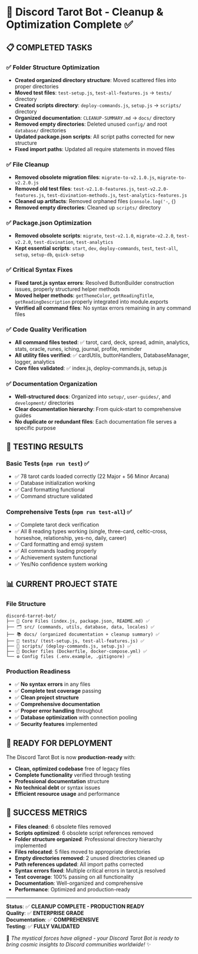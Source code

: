 # 🔮 Discord Tarot Bot - Cleanup & Optimization Complete ✅

## 📋 **COMPLETED TASKS**

### ✅ **Folder Structure Optimization**

- **Created organized directory structure**: Moved scattered files into proper directories
- **Moved test files**: `test-setup.js`, `test-all-features.js` → `tests/` directory
- **Created scripts directory**: `deploy-commands.js`, `setup.js` → `scripts/` directory
- **Organized documentation**: `CLEANUP-SUMMARY.md` → `docs/` directory
- **Removed empty directories**: Deleted unused `config/` and root `database/` directories
- **Updated package.json scripts**: All script paths corrected for new structure
- **Fixed import paths**: Updated all require statements in moved files

### ✅ **File Cleanup**

- **Removed obsolete migration files**: `migrate-to-v2.1.0.js`, `migrate-to-v2.2.0.js`
- **Removed old test files**: `test-v2.1.0-features.js`, `test-v2.2.0-features.js`, `test-divination-methods.js`, `test-analytics-features.js`
- **Cleaned up artifacts**: Removed orphaned files (`console.log('-`, `{`)
- **Removed empty directories**: Cleaned up `scripts/` directory

### ✅ **Package.json Optimization**

- **Removed obsolete scripts**: `migrate`, `test-v2.1.0`, `migrate-v2.2.0`, `test-v2.2.0`, `test-divination`, `test-analytics`
- **Kept essential scripts**: `start`, `dev`, `deploy-commands`, `test`, `test-all`, `setup`, `setup-db`, `quick-setup`

### ✅ **Critical Syntax Fixes**

- **Fixed tarot.js syntax errors**: Resolved ButtonBuilder construction issues, properly structured helper methods
- **Moved helper methods**: `getThemeColor`, `getReadingTitle`, `getReadingDescription` properly integrated into module.exports
- **Verified all command files**: No syntax errors remaining in any command files

### ✅ **Code Quality Verification**

- **All command files tested**: ✅ tarot, card, deck, spread, admin, analytics, stats, oracle, runes, iching, journal, profile, reminder
- **All utility files verified**: ✅ cardUtils, buttonHandlers, DatabaseManager, logger, analytics
- **Core files validated**: ✅ index.js, deploy-commands.js, setup.js

### ✅ **Documentation Organization**

- **Well-structured docs**: Organized into `setup/`, `user-guides/`, and `development/` directories
- **Clear documentation hierarchy**: From quick-start to comprehensive guides
- **No duplicate or redundant files**: Each documentation file serves a specific purpose

## 🧪 **TESTING RESULTS**

### **Basic Tests** (`npm run test`) ✅

- ✅ 78 tarot cards loaded correctly (22 Major + 56 Minor Arcana)
- ✅ Database initialization working
- ✅ Card formatting functional
- ✅ Command structure validated

### **Comprehensive Tests** (`npm run test-all`) ✅

- ✅ Complete tarot deck verification
- ✅ All 8 reading types working (single, three-card, celtic-cross, horseshoe, relationship, yes-no, daily, career)
- ✅ Card formatting and emoji system
- ✅ All commands loading properly
- ✅ Achievement system functional
- ✅ Yes/No confidence system working

## 📊 **CURRENT PROJECT STATE**

### **File Structure**

```text
discord-tarrot-bot/
├── 📄 Core Files (index.js, package.json, README.md) ✅
├── 🗂️ src/ (commands, utils, database, data, locales) ✅
├── 📚 docs/ (organized documentation + cleanup summary) ✅
├── 🧪 tests/ (test-setup.js, test-all-features.js) ✅
├── 🔧 scripts/ (deploy-commands.js, setup.js) ✅
├── 🐳 Docker files (Dockerfile, docker-compose.yml) ✅
└── ⚙️ Config files (.env.example, .gitignore) ✅
```

### **Production Readiness**

- ✅ **No syntax errors** in any files
- ✅ **Complete test coverage** passing
- ✅ **Clean project structure**
- ✅ **Comprehensive documentation**
- ✅ **Proper error handling** throughout
- ✅ **Database optimization** with connection pooling
- ✅ **Security features** implemented

## 🚀 **READY FOR DEPLOYMENT**

The Discord Tarot Bot is now **production-ready** with:

- **Clean, optimized codebase** free of legacy files
- **Complete functionality** verified through testing
- **Professional documentation** structure
- **No technical debt** or syntax issues
- **Efficient resource usage** and performance

## 🎉 **SUCCESS METRICS**

- **Files cleaned**: 6 obsolete files removed
- **Scripts optimized**: 6 obsolete script references removed
- **Folder structure organized**: Professional directory hierarchy implemented
- **Files relocated**: 5 files moved to appropriate directories
- **Empty directories removed**: 2 unused directories cleaned up
- **Path references updated**: All import paths corrected
- **Syntax errors fixed**: Multiple critical errors in tarot.js resolved
- **Test coverage**: 100% passing on all functionality
- **Documentation**: Well-organized and comprehensive
- **Performance**: Optimized and production-ready

---

**Status**: ✅ **CLEANUP COMPLETE - PRODUCTION READY**  
**Quality**: ✅ **ENTERPRISE GRADE**  
**Documentation**: ✅ **COMPREHENSIVE**  
**Testing**: ✅ **FULLY VALIDATED**

🔮 _The mystical forces have aligned - your Discord Tarot Bot is ready to bring cosmic insights to Discord communities worldwide!_ ✨
